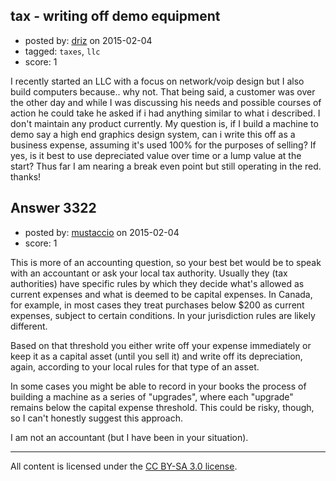 ## tax - writing off demo equipment

- posted by: [driz](https://stackexchange.com/users/3226357/driz) on 2015-02-04
- tagged: `taxes`, `llc`
- score: 1

<p>I recently started an LLC with a focus on network/voip design but I also build computers because.. why not.  That being said, a customer was over the other day and while I was discussing his needs and possible courses of action he could take he asked if i had anything similar to what i described. I don't maintain any product currently. My question is, if I build a machine to demo say a high end graphics design system, can i write this off as a business expense, assuming it's used 100% for the purposes of selling? If yes, is it best to use depreciated value over time or a lump value at the start? Thus far I am nearing a break even point but still operating in the red. thanks!</p>



## Answer 3322

- posted by: [mustaccio](https://stackexchange.com/users/1270839/mustaccio) on 2015-02-04
- score: 1

<p>This is more of an accounting question, so your best bet would be to speak with an accountant or ask your local tax authority. Usually they (tax authorities) have specific rules by which they decide what's allowed as current expenses and what is deemed to be capital expenses. In Canada, for example, in most cases they treat purchases below $200 as current expenses, subject to certain conditions. In your jurisdiction rules are likely different.</p>

<p>Based on that threshold you either write off your expense immediately or keep it as a capital asset (until you sell it) and write off its depreciation, again, according to your local rules for that type of an asset.</p>

<p>In some cases you might be able to record in your books the process of building a machine as a series of "upgrades", where each "upgrade" remains below the capital expense threshold. This could be risky, though, so I can't honestly suggest this approach.</p>

<p>I am not an accountant (but I have been in your situation).</p>




---

All content is licensed under the [CC BY-SA 3.0 license](https://creativecommons.org/licenses/by-sa/3.0/).
